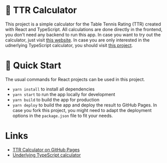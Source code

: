 # 🏓 TTR Calculator

This project is a simple calculator for the Table Tennis Rating (TTR) created with React and TypeScript. All calculations are done directly in the frontend, you don't need any backend to run this app. In case you want to try out the calculator, just visit [this website](https://luth1um.github.io/ttr-calculator/). In case you are only interested in the udnerlying TypeScript calculator, you should visit [this project](https://github.com/luth1um/ttr-calculator-typescript).

# 🚀 Quick Start

The usual commands for React projects can be used in this project.

- `yarn install` to install all dependencies
- `yarn start` to run the app locally for development
- `yarn build` to build the app for production
- `yarn deploy` to build the app and deploy the result to GitHub Pages. In case you fork this project, you might need to adapt the deployment options in the `package.json` file to fit your needs.

# Links

- [TTR Calculator on GitHub Pages](https://luth1um.github.io/ttr-calculator/)
- [Underlying TypeScript calculator](https://github.com/luth1um/ttr-calculator-typescript)
